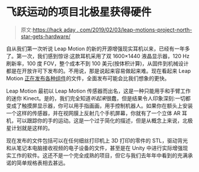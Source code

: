 # 飞跃运动的项目北极星获得硬件

> 原文:[https://hack aday . com/2019/02/03/leap-motions-project-north-star-gets-hardware/](https://hackaday.com/2019/02/03/leap-motions-project-north-star-gets-hardware/)

自从我们第一次听说 Leap Motion 的新的开源增强现实耳机以来，已经有一年多了。第一次，我们感到惊讶:这款耳机采用了双 1600×1440 液晶显示器，120 Hz 刷新率，100 度 FOV，整个成本不到 100 美元(按体积计算)，从固件到机械设计都是在开放许可下发布的。不用说，那是说起来容易做起来难。现在看起来 Leap Motion [正在发布各种组件](https://github.com/leapmotion/ProjectNorthStar/tree/master/Mechanical)的文件，全面发布可能会比我们想象的更快。

Leap Motion 最初以 Leap Motion 传感器而出名，这是一种只能用手和手臂工作的迷你 Kinect。是的，我们完全知道*听起来*很蠢，但是结果令人印象深刻:一切都变成了触摸屏显示器，你可以用手指画画，用手控制机器人。如果你在额头上安装一个这样的传感器，并在视网膜上反射几个手机屏幕，你就有了一个立体 AR 耳机，可以跟踪你的手的运动。这是一个过于简化的描述，但是从概念上来说，北极星计划就是这样的。

现在发布的文件包括可以在任何细丝打印机上 3D 打印的零件的 STL，驱动背光和从笔记本电脑接收视频的电子设备的文件，甚至是在 Unity 中进行实际增强现实工作的软件。这还不是一个完全成熟的项目，但它与我们去年年中看到的充满承诺的简单规格表相去甚远。